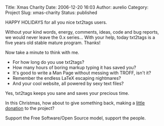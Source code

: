 Title: Xmas Charity
Date: 2006-12-20 16:03
Author: aurelio
Category: Project
Slug: xmas-charity
Status: published

HAPPY HOLIDAYS for all you nice txt2tags users.

Without your kind words, energy, comments, ideas, code and bug reports,
we would never leave the 0.x series... With your help, today txt2tags is
a five years old stable mature program. Thanks!

Now take a minute to think with me.

-   For how long do you use txt2tags?
-   How many hours of boring markup typing it has saved you?
-   It's good to write a Man Page without messing with TROFF, isn't it?
-   Remember the endless LaTeX escaping nightmares?
-   And your cool website, all powered by sexy text files?

Yes, txt2tags keeps you sane and saves your precious time.

In this Christmas, how about to give something back, making a [little
donation](https://www.paypal.com/cgi-bin/webscr?cmd=_xclick&business=verde%40aurelio%2enet&item_name=Txt2tags%20Xmas%20Charity&no_shipping=1&return=http%3a%2f%2faurelio%2enet%2fdonate%2dthanks%2ehtml&cn=Please%20leave%20a%20comment%20to%20me&tax=0&currency_code=USD&bn=PP%2dDonationsBF&charset=UTF%2d8)
to the project?

Support the Free Software/Open Source model, support the people.
